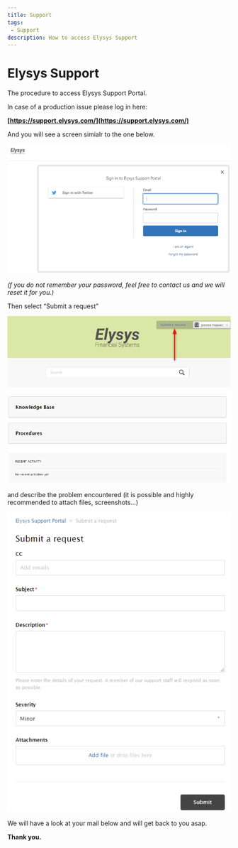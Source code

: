 ```yaml
---
title: Support
tags: 
 - Support
description: How to access Elysys Support
---
```


# Elysys Support

The procedure to access Elysys Support Portal.

In case of a production issue please log in here: 

**[https://support.elysys.com/](https://support.elysys.com/)**

And you will see a screen simialr to the one below. 

![/assets/img/SupportportalLogin.png](../assets/img/SupportportalLogin.png)

*(f you do not remember your password, feel free to contact us and we will reset it for you.)*

Then select “Submit a request” 

![/assets/img/SupportSubmittButton.png](../assets/img/SupportSubmittButton.png)

and describe the problem encountered (it is possible and highly recommended to attach files, screenshots…)

![/assets/img/SupportSubmittRequest.png](../assets/img/SupportSubmittRequest.png)

We will have a look at your mail below and will get back to you asap.

**Thank you.**